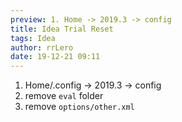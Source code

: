 ```yaml
---
preview: 1. Home -> 2019.3 -> config 
title: Idea Trial Reset
tags: Idea
author: rrLero
date: 19-12-21 09:11
---
```

1. Home/.config -> 2019.3 -> config 
2. remove `eval` folder
3. remove `options/other.xml`
